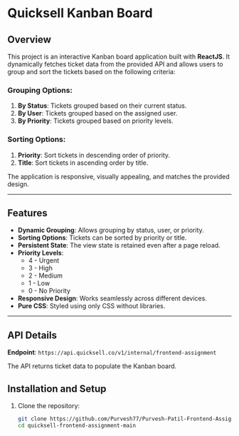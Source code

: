 # Quicksell Kanban Board

## Overview

This project is an interactive Kanban board application built with **ReactJS**. It dynamically fetches ticket data from the provided API and allows users to group and sort the tickets based on the following criteria:

### Grouping Options:
1. **By Status**: Tickets grouped based on their current status.
2. **By User**: Tickets grouped based on the assigned user.
3. **By Priority**: Tickets grouped based on priority levels.

### Sorting Options:
1. **Priority**: Sort tickets in descending order of priority.
2. **Title**: Sort tickets in ascending order by title.

The application is responsive, visually appealing, and matches the provided design.

---

## Features

- **Dynamic Grouping**: Allows grouping by status, user, or priority.
- **Sorting Options**: Tickets can be sorted by priority or title.
- **Persistent State**: The view state is retained even after a page reload.
- **Priority Levels**:
  - 4 - Urgent
  - 3 - High
  - 2 - Medium
  - 1 - Low
  - 0 - No Priority
- **Responsive Design**: Works seamlessly across different devices.
- **Pure CSS**: Styled using only CSS without libraries.

---

## API Details

**Endpoint**: `https://api.quicksell.co/v1/internal/frontend-assignment`

The API returns ticket data to populate the Kanban board.


## Installation and Setup

1. Clone the repository:
   ```bash
   git clone https://github.com/Purvesh77/Purvesh-Patil-Frontend-Assignment-main
   cd quicksell-frontend-assignment-main
